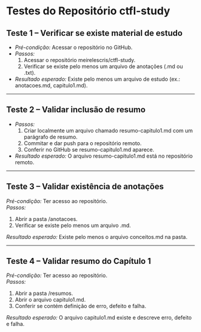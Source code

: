 # Testes do Repositório ctfl-study

## Teste 1 – Verificar se existe material de estudo
- *Pré-condição:* Acessar o repositório no GitHub.
- *Passos:*
  1. Acessar o repositório meirelescris/ctfl-study.
  2. Verificar se existe pelo menos um arquivo de anotações (.md ou .txt).
- *Resultado esperado:* Existe pelo menos um arquivo de estudo (ex.: anotacoes.md, capitulo1.md).

---

## Teste 2 – Validar inclusão de resumo
- *Passos:*
  1. Criar localmente um arquivo chamado resumo-capitulo1.md com um parágrafo de resumo.
  2. Commitar e dar push para o repositório remoto.
  3. Conferir no GitHub se resumo-capitulo1.md aparece.
- *Resultado esperado:* O arquivo resumo-capitulo1.md está no repositório remoto.
  
---

## Teste 3 – Validar existência de anotações
*Pré-condição:* Ter acesso ao repositório.  
*Passos:*
1. Abrir a pasta /anotacoes.  
2. Verificar se existe pelo menos um arquivo .md.  

*Resultado esperado:* Existe pelo menos o arquivo conceitos.md na pasta.

---

## Teste 4 – Validar resumo do Capítulo 1
*Pré-condição:* Ter acesso ao repositório.  
*Passos:*
1. Abrir a pasta /resumos.  
2. Abrir o arquivo capitulo1.md.  
3. Conferir se contém definição de erro, defeito e falha.  

*Resultado esperado:* O arquivo capitulo1.md existe e descreve erro, defeito e falha.
